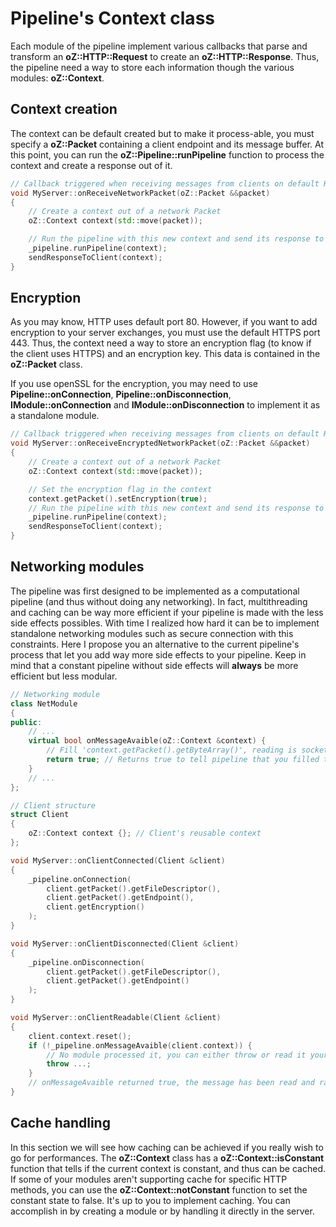 # Pipeline's Context class
Each module of the pipeline implement various callbacks that parse and transform an **oZ::HTTP::Request** to create an **oZ::HTTP::Response**.
Thus, the pipeline need a way to store each information though the various modules: **oZ::Context**.

## Context creation
The context can be default created but to make it process-able, you must specify a **oZ::Packet** containing a client endpoint and its message buffer.
At this point, you can run the **oZ::Pipeline::runPipeline** function to process the context and create a response out of it.
```C++
// Callback triggered when receiving messages from clients on default HTTP port
void MyServer::onReceiveNetworkPacket(oZ::Packet &&packet)
{
	// Create a context out of a network Packet
	oZ::Context context(std::move(packet));

	// Run the pipeline with this new context and send its response to the client
	_pipeline.runPipeline(context);
	sendResponseToClient(context);
}
```

## Encryption
As you may know, HTTP uses default port 80. However, if you want to add encryption to your server exchanges, you must use the default HTTPS port 443.
Thus, the context need a way to store an encryption flag (to know if the client uses HTTPS) and an encryption key. This data is contained in the **oZ::Packet** class.

If you use openSSL for the encryption, you may need to use **Pipeline::onConnection**, **Pipeline::onDisconnection**, **IModule::onConnection** and **IModule::onDisconnection** to implement it as a standalone module.

```C++
// Callback triggered when receiving messages from clients on default HTTPS port
void MyServer::onReceiveEncryptedNetworkPacket(oZ::Packet &&packet)
{
	// Create a context out of a network Packet
	oZ::Context context(std::move(packet));

	// Set the encryption flag in the context
	context.getPacket().setEncryption(true);
	// Run the pipeline with this new context and send its response to the client
	_pipeline.runPipeline(context);
	sendResponseToClient(context);
}
```

## Networking modules
The pipeline was first designed to be implemented as a computational pipeline (and thus without doing any networking).
In fact, multithreading and caching can be way more efficient if your pipeline is made with the less side effects possibles.
With time I realized how hard it can be to implement standalone networking modules such as secure connection with this constraints.
Here I propose you an alternative to the current pipeline's process that let you add way more side effects to your pipeline.
Keep in mind that a constant pipeline without side effects will **always** be more efficient but less modular.

```C++
// Networking module
class NetModule
{
public:
	// ...
	virtual bool onMessageAvaible(oZ::Context &context) {
		// Fill 'context.getPacket().getByteArray()', reading is socket
		return true; // Returns true to tell pipeline that you filled the context
	}
	// ...
};

// Client structure
struct Client
{
	oZ::Context context {}; // Client's reusable context
};

void MyServer::onClientConnected(Client &client)
{
	_pipeline.onConnection(
		client.getPacket().getFileDescriptor(),
		client.getPacket().getEndpoint(),
		client.getEncryption()
	);
}

void MyServer::onClientDisconnected(Client &client)
{
	_pipeline.onDisconnection(
		client.getPacket().getFileDescriptor(),
		client.getPacket().getEndpoint()
	);
}

void MyServer::onClientReadable(Client &client)
{
	client.context.reset();
	if (!_pipeline.onMessageAvaible(client.context)) {
		// No module processed it, you can either throw or read it yourself before running pipeline
		throw ...;
	}
	// onMessageAvaible returned true, the message has been read and ran into the pipeline
}
```

## Cache handling
In this section we will see how caching can be achieved if you really wish to go for performances.
The **oZ::Context** class has a **oZ::Context::isConstant** function that tells if the current context is constant, and thus can be cached.
If some of your modules aren't supporting cache for specific HTTP methods, you can use the **oZ::Context::notConstant** function to set the constant state to false.
It's up to you to implement caching. You can accomplish in by creating a module or by handling it directly in the server.
